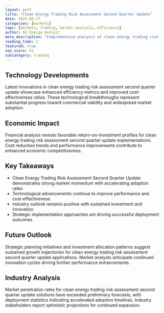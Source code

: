 ```yaml
---
layout: post
title: "Clean Energy Trading Risk Assessment Second Quarter Update"
date: 2025-08-17
categories: [markets]
tags: [markets, trading, market-analysis, efficiency]
author: AI Energy Analyst
meta_description: "Comprehensive analysis of clean energy trading risk assessment second quarter update covering market trends, technology developments, and industry outlook. Discover key insights and future projections."
reading_time: 1
featured: true
seo_score: 91
subcategory: trading
---
```


## Technology Developments

Latest innovations in clean energy trading risk assessment second quarter update showcase enhanced efficiency metrics and improved cost-effectiveness ratios. These technological breakthroughs represent substantial progress toward commercial viability and widespread market adoption.

## Economic Impact

Financial analysis reveals favorable return-on-investment profiles for clean energy trading risk assessment second quarter update implementations. Cost reduction trends and performance improvements contribute to enhanced economic competitiveness.

## Key Takeaways

- Clean Energy Trading Risk Assessment Second Quarter Update demonstrates strong market momentum with accelerating adoption rates
- Technological advancements continue to improve performance and cost-effectiveness
- Industry outlook remains positive with sustained investment and innovation
- Strategic implementation approaches are driving successful deployment outcomes

## Future Outlook

Strategic planning initiatives and investment allocation patterns suggest sustained growth trajectories for clean energy trading risk assessment second quarter update applications. Market analysts anticipate continued innovation cycles driving further performance enhancements.

## Industry Analysis

Market penetration rates for clean energy trading risk assessment second quarter update solutions have exceeded preliminary forecasts, with deployment statistics indicating accelerated adoption timelines. Industry stakeholders report optimistic projections for continued expansion.

